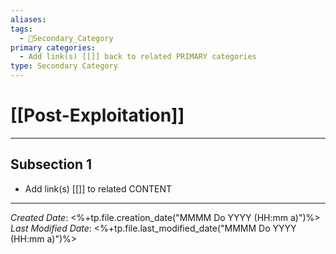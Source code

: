 ```yaml
---
aliases: 
tags:
  - 🥈Secondary_Category
primary categories:
  - Add link(s) [[]] back to related PRIMARY categories
type: Secondary Category
---
```

# [[Post-Exploitation]]

***

## Subsection 1

* Add link(s) [[]] to related CONTENT

***

*Created Date*: <%+tp.file.creation_date("MMMM Do YYYY (HH:mm a)")%>  
*Last Modified Date*: <%+tp.file.last_modified_date("MMMM Do YYYY (HH:mm a)")%>
